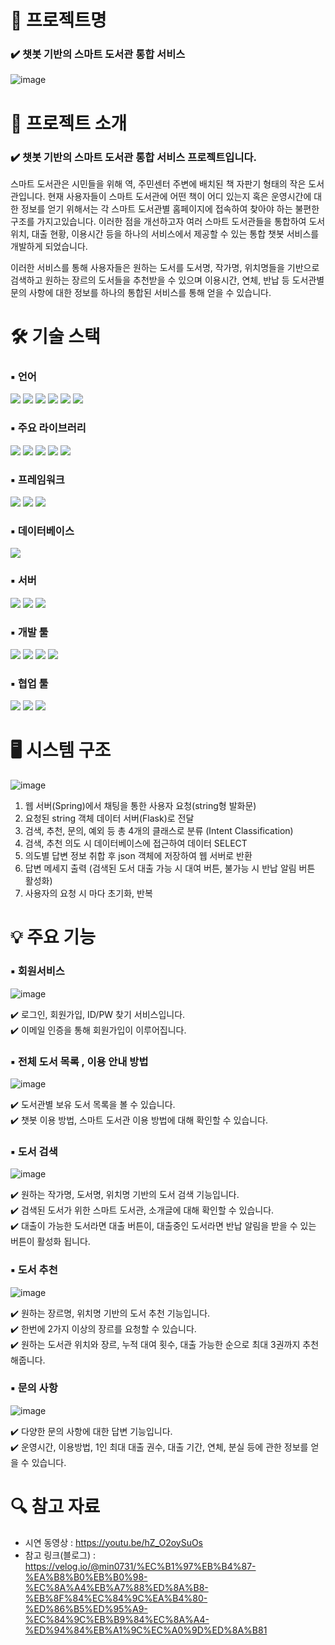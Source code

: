 # 📕 프로젝트명

### ✔️ 챗봇 기반의 스마트 도서관 통합 서비스
![image](https://user-images.githubusercontent.com/115389344/230848713-d9cc4670-07dd-482d-a0dc-8dabdcf80c1e.png)

# 📃 프로젝트 소개 

### ✔️ 챗봇 기반의 스마트 도서관 통합 서비스 프로젝트입니다.

스마트 도서관은 시민들을 위해 역, 주민센터 주변에 배치된 책 자판기 형태의 작은 도서관입니다. 현재 사용자들이 스마트 도서관에 어떤 책이 어디 있는지 혹은 운영시간에 대한 정보를 얻기 위해서는 각 스마트 도서관별 홈페이지에 접속하여 찾아야 하는 불편한 구조를 가지고있습니다. 이러한 점을 개선하고자 여러 스마트 도서관들을 통합하여 도서 위치, 대출 현황, 이용시간 등을 하나의 서비스에서 제공할 수 있는 통합 챗봇 서비스를 개발하게 되었습니다.

이러한 서비스를 통해 사용자들은 원하는 도서를 도서명, 작가명, 위치명들을 기반으로 검색하고 원하는 장르의 도서들을 추천받을 수 있으며 이용시간, 연체, 반납 등 도서관별 문의 사항에 대한 정보를 하나의 통합된 서비스를 통해 얻을 수 있습니다.

# 🛠 기술 스택

### ▪ 언어
<img src="https://img.shields.io/badge/python-3776AB?style=for-the-badge&logo=python&logoColor=white"> <img src="https://img.shields.io/badge/java-FC4C02?style=for-the-badge&logo=java&logoColor=white"> <img src="https://img.shields.io/badge/javascript-F7DF1E?style=for-the-badge&logo=javascript&logoColor=black"> <img src="https://img.shields.io/badge/html5-E34F26?style=for-the-badge&logo=html5&logoColor=white"> <img src="https://img.shields.io/badge/css-1572B6?style=for-the-badge&logo=css3&logoColor=white"> <img src="https://img.shields.io/badge/jquery-0769AD?style=for-the-badge&logo=jquery&logoColor=white">

### ▪ 주요 라이브러리
<img src="https://img.shields.io/badge/tensorflow-FF6F00?style=for-the-badge&logo=tensorflow&logoColor=white"> <img src="https://img.shields.io/badge/konlpy-ECD53F?style=for-the-badge&logo=konlpy&logoColor=white"> <img src="https://img.shields.io/badge/sentence transformers-EB1923?style=for-the-badge&logo=sentencetransformers&logoColor=white"> <img src="https://img.shields.io/badge/scikit learn-F7931E?style=for-the-badge&logo=scikit learn&logoColor=white">  <img src="https://img.shields.io/badge/pymysql-4479A1?style=for-the-badge&logo=pymysql&logoColor=white">

### ▪ 프레임워크
<img src="https://img.shields.io/badge/spring boot-6DB33F?style=for-the-badge&logo=spring boot&logoColor=white"> <img src="https://img.shields.io/badge/flask-000000?style=for-the-badge&logo=flask&logoColor=white"> <img src="https://img.shields.io/badge/fastapi-009688?style=for-the-badge&logo=fastapi&logoColor=white"> 

### ▪ 데이터베이스
<img src="https://img.shields.io/badge/mariadb-003545?style=for-the-badge&logo=mariadb&logoColor=white">

### ▪ 서버
<img src="https://img.shields.io/badge/Apache Tomcat-F8DC75?style=for-the-badge&logo=Apache Tomcat&logoColor=white"> <img src="https://img.shields.io/badge/Amazon EC2-FF9900?style=for-the-badge&logo=Amazon EC2&logoColor=white"> <img src="https://img.shields.io/badge/Amazon RDS-527FFF?style=for-the-badge&logo=Amazon RDS&logoColor=white">

### ▪ 개발 툴
<img src="https://img.shields.io/badge/Google Colab-F9AB00?style=for-the-badge&logo=Google Colab&logoColor=white"> <img src="https://img.shields.io/badge/Eclipse IDE-2C2255?style=for-the-badge&logo=Ecilpse IDE&logoColor=white"> <img src="https://img.shields.io/badge/VS code-2F80ED?style=for-the-badge&logo=VS code&logoColor=white"> <img src="https://img.shields.io/badge/HeidiSQL-76B900?style=for-the-badge&logo=HeidiSQL&logoColor=white">

### ▪ 협업 툴
<img src="https://img.shields.io/badge/Github-181717?style=for-the-badge&logo=Github&logoColor=white"> <img src="https://img.shields.io/badge/Noiton-A5915F?style=for-the-badge&logo=Noiton&logoColor=white"> <img src="https://img.shields.io/badge/Slack-4A154B?style=for-the-badge&logo=Slack&logoColor=white">

# 🖥 시스템 구조

![image](https://user-images.githubusercontent.com/115389344/233107279-6ab12ac7-42cd-4c2e-8f7e-504d179a7b61.png)

1) 웹 서버(Spring)에서 채팅을 통한 사용자 요청(string형 발화문)
2) 요청된 string 객체 데이터 서버(Flask)로 전달
3) 검색, 추천, 문의, 예외 등 총 4개의 클래스로 분류 (Intent Classification)
4) 검색, 추천 의도 시 데이터베이스에 접근하여 데이터 SELECT
5) 의도별 답변 정보 취합 후 json 객체에 저장하여 웹 서버로 반환
6) 답변 메세지 출력 (검색된 도서 대출 가능 시 대여 버튼, 불가능 시 반납 알림 버튼 활성화)
7) 사용자의 요청 시 마다 초기화, 반복

# 💡 주요 기능

### ▪ 회원서비스

![image](https://user-images.githubusercontent.com/115389344/233765981-7a89d87e-c7a5-4e64-ae60-1d8fd0908396.png)

  ✔️ 로그인, 회원가입, ID/PW 찾기 서비스입니다.<br>
  ✔️ 이메일 인증을 통해 회원가입이 이루어집니다.
  
### ▪ 전체 도서 목록 , 이용 안내 방법
![image](https://user-images.githubusercontent.com/115389344/233765808-5eb6f6ee-5e1c-494a-be1f-daf0643b6bcf.png)

  ✔️ 도서관별 보유 도서 목록을 볼 수 있습니다.<br>
  ✔️ 챗봇 이용 방법, 스마트 도서관 이용 방법에 대해 확인할 수 있습니다.
  
### ▪ 도서 검색

![image](https://user-images.githubusercontent.com/115389344/233766195-a56abc46-af2c-4923-9f29-c61624926b7a.png)

  ✔️ 원하는 작가명, 도서명, 위치명 기반의 도서 검색 기능입니다.<br>
  ✔️ 검색된 도서가 위한 스마트 도서관, 소개글에 대해 확인할 수 있습니다.<br>
  ✔️ 대출이 가능한 도서라면 대출 버튼이, 대출중인 도서라면 반납 알림을 받을 수 있는 버튼이 활성화 됩니다.

### ▪ 도서 추천

![image](https://user-images.githubusercontent.com/115389344/233766326-a031ecc1-3b0e-4eed-91b3-15a3748f2b1c.png)

  ✔️ 원하는 장르명, 위치명 기반의 도서 추천 기능입니다.<br>
  ✔️ 한번에 2가지 이상의 장르를 요청할 수 있습니다.<br>
  ✔️ 원하는 도서관 위치와 장르, 누적 대여 횟수, 대출 가능한 순으로 최대 3권까지 추천해줍니다.
  
### ▪ 문의 사항
![image](https://user-images.githubusercontent.com/115389344/233766481-5406e8e4-6592-4fe1-a09f-18fc4d2800c0.png)

  ✔️ 다양한 문의 사항에 대한 답변 기능입니다.<br>
  ✔️ 운영시간, 이용방법, 1인 최대 대출 권수, 대출 기간, 연체, 분실 등에 관한 정보를 얻을 수 있습니다.<br>

# 🔍 참고 자료

- 시연 동영상 : https://youtu.be/hZ_O2oySuOs
- 참고 링크(블로그) : https://velog.io/@min0731/%EC%B1%97%EB%B4%87-%EA%B8%B0%EB%B0%98-%EC%8A%A4%EB%A7%88%ED%8A%B8-%EB%8F%84%EC%84%9C%EA%B4%80-%ED%86%B5%ED%95%A9-%EC%84%9C%EB%B9%84%EC%8A%A4-%ED%94%84%EB%A1%9C%EC%A0%9D%ED%8A%B81 

